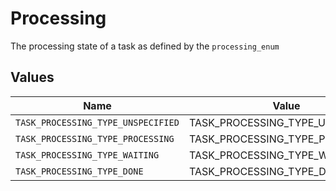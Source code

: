 # Processing

The processing state of a task as defined by the `processing_enum`


## Values

| Name                               | Value                              |
| ---------------------------------- | ---------------------------------- |
| `TASK_PROCESSING_TYPE_UNSPECIFIED` | TASK_PROCESSING_TYPE_UNSPECIFIED   |
| `TASK_PROCESSING_TYPE_PROCESSING`  | TASK_PROCESSING_TYPE_PROCESSING    |
| `TASK_PROCESSING_TYPE_WAITING`     | TASK_PROCESSING_TYPE_WAITING       |
| `TASK_PROCESSING_TYPE_DONE`        | TASK_PROCESSING_TYPE_DONE          |